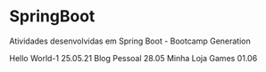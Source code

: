 # SpringBoot
Atividades desenvolvidas em Spring Boot - Bootcamp Generation

Hello World-1 25.05.21
Blog Pessoal 28.05
Minha Loja Games 01.06
